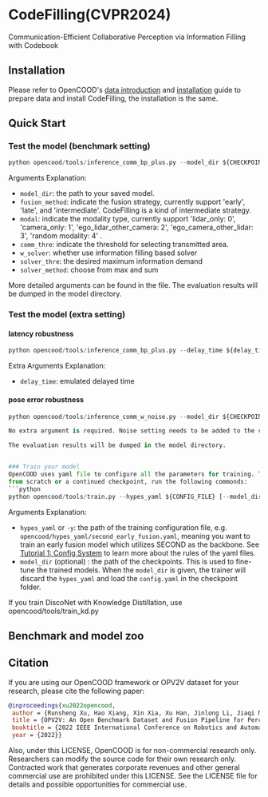 # CodeFilling(CVPR2024)
Communication-Efficient Collaborative Perception via
Information Filling with Codebook


## Installation
Please refer to OpenCOOD's [data introduction](https://opencood.readthedocs.io/en/latest/md_files/data_intro.html)
and [installation](https://opencood.readthedocs.io/en/latest/md_files/installation.html) guide to prepare
data and install CodeFilling, the installation is the same.

## Quick Start


### Test the model (benchmark setting)



```python
python opencood/tools/inference_comm_bp_plus.py --model_dir ${CHECKPOINT_FOLDER} --fusion_method ${FUSION_STRATEGY} --modal ${modality_id} --comm_thre ${communication_threshold} [--result_name] [--note] [--w_solver] [--solver_thre] [--solver_method]

```
Arguments Explanation:
- `model_dir`: the path to your saved model.
- `fusion_method`: indicate the fusion strategy, currently support 'early', 'late', and 'intermediate'. CodeFilling is a kind of intermediate strategy.
- `modal`: indicate the modality type, currently support 'lidar_only: 0', 'camera_only: 1', 'ego_lidar_other_camera: 2', 'ego_camera_other_lidar: 3', 'random modality: 4' .
- `comm_thre`: indicate the threshold for selecting transmitted area.
- `w_solver`: whether use information filling based solver
- `solver_thre`: the desired maximum information demand
- `solver_method`: choose from max and sum

More detailed arguments can be found in the file. The evaluation results will be dumped in the model directory.

### Test the model (extra setting)

#### latency robustness 

```python
python opencood/tools/inference_comm_bp_plus.py --delay_time ${delay_time} --model_dir ${CHECKPOINT_FOLDER} --fusion_method ${FUSION_STRATEGY} --modal ${modality_id} --comm_thre ${communication_threshold} [--result_name] [--note]

```
Extra Arguments Explanation:
- `delay_time`: emulated delayed time


#### pose error robustness 

```python
python opencood/tools/inference_comm_w_noise.py --model_dir ${CHECKPOINT_FOLDER} --fusion_method ${FUSION_STRATEGY} --modal ${modality_id} --comm_thre ${communication_threshold} [--result_name] [--note]

No extra argument is required. Noise setting needs to be added to the configuration yaml file.

The evaluation results will be dumped in the model directory.


### Train your model
OpenCOOD uses yaml file to configure all the parameters for training. To train your own model
from scratch or a continued checkpoint, run the following commonds:
```python
python opencood/tools/train.py --hypes_yaml ${CONFIG_FILE} [--model_dir  ${CHECKPOINT_FOLDER}]
```
Arguments Explanation:
- `hypes_yaml` or `-y`: the path of the training configuration file, e.g. `opencood/hypes_yaml/second_early_fusion.yaml`, meaning you want to train
an early fusion model which utilizes SECOND as the backbone. See [Tutorial 1: Config System](https://opencood.readthedocs.io/en/latest/md_files/config_tutorial.html) to learn more about the rules of the yaml files.
- `model_dir` (optional) : the path of the checkpoints. This is used to fine-tune the trained models. When the `model_dir` is
given, the trainer will discard the `hypes_yaml` and load the `config.yaml` in the checkpoint folder.

If you train DiscoNet with Knowledge Distillation, use opencood/tools/train_kd.py

## Benchmark and model zoo


## Citation
 If you are using our OpenCOOD framework or OPV2V dataset for your research, please cite the following paper:
 ```bibtex
@inproceedings{xu2022opencood,
  author = {Runsheng Xu, Hao Xiang, Xin Xia, Xu Han, Jinlong Li, Jiaqi Ma},
  title = {OPV2V: An Open Benchmark Dataset and Fusion Pipeline for Perception with Vehicle-to-Vehicle Communication},
  booktitle = {2022 IEEE International Conference on Robotics and Automation (ICRA)},
  year = {2022}}
```

Also, under this LICENSE, OpenCOOD is for non-commercial research only. Researchers can modify the source code for their own research only. Contracted work that generates corporate revenues and other general commercial use are prohibited under this LICENSE. See the LICENSE file for details and possible opportunities for commercial use.

